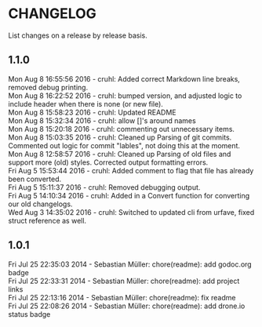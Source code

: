 CHANGELOG
========
List changes on a release by release basis.

1.1.0
------
Mon Aug  8 16:55:56 2016 - cruhl: Added correct Markdown line breaks, removed debug printing.  
Mon Aug  8 16:22:52 2016 - cruhl: bumped version, and adjusted logic to include header when there is none (or new file).  
Mon Aug  8 15:58:23 2016 - cruhl: Updated README  
Mon Aug  8 15:32:34 2016 - cruhl: allow []'s around names  
Mon Aug  8 15:20:18 2016 - cruhl: commenting out unnecessary items.  
Mon Aug  8 15:03:35 2016 - cruhl: Cleaned up Parsing of git commits. Commented out logic for commit "lables", not doing this at the moment.  
Mon Aug  8 12:58:57 2016 - cruhl: Cleaned up Parsing of old files and support more (old) styles. Corrected output formatting errors.  
Fri Aug  5 15:53:44 2016 - cruhl: Added comment to flag that file has already been converted.  
Fri Aug  5 15:11:37 2016 - cruhl: Removed debugging output.  
Fri Aug  5 14:10:34 2016 - cruhl: Added in a Convert function for converting our old changelogs.  
Wed Aug  3 14:35:02 2016 - cruhl: Switched to updated cli from urfave, fixed struct reference as well.  

1.0.1  
------  
Fri Jul 25 22:35:03 2014 - Sebastian Müller: chore(readme): add godoc.org badge  
Fri Jul 25 22:33:31 2014 - Sebastian Müller: chore(readme): add project links  
Fri Jul 25 22:13:16 2014 - Sebastian Müller: chore(readme): fix readme  
Fri Jul 25 22:08:26 2014 - Sebastian Müller: chore(readme): add drone.io status badge  

